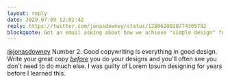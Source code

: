 ```yaml
---
layout: reply
date: 2020-07-09 12:02:42
reply: https://twitter.com/jonasdowney/status/1280620028774305792
blockquote: Got an email asking about how we achieve "simple design" for @basecamp and @heyhey, so thought I'd share the answer...
---
```


[@jonasdowney](https://twitter.com/jonasdowney/status/1280620028774305792) Number 2. Good copywriting is everything in good design. Write your great copy [*before*](https://derykmakgill.github.io/drw/2019/06/28/lorem-ipsum.html) you do your designs and you'll often see you don't need to do much else. I was guilty of Lorem Ipsum designing for years before I learned this.
